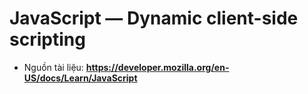 # JavaScript — Dynamic client-side scripting

* Nguồn tài liệu: **https://developer.mozilla.org/en-US/docs/Learn/JavaScript**


